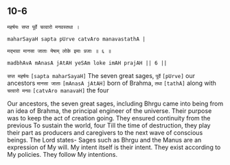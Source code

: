 ## 10-6


```shloka-sa
महर्षयः सप्त पूर्वे चत्वारो मनवस्तथा ।
```
```shloka-sa-hk
maharSayaH sapta pUrve catvAro manavastathA |
```
```shloka-sa
मद्भावा मानसा जाताः येषाम् लोके इमाः प्रजाः ॥ ६ ॥
```
```shloka-sa-hk
madbhAvA mAnasA jAtAH yeSAm loke imAH prajAH || 6 ||
```

`सप्त महर्षयः` `[sapta maharSayaH]` The seven great sages, `पूर्वे` `[pUrve]` our ancestors `मानसा जाताः` `[mAnasA jAtAH]` born of Brahma, `तथा` `[tathA]` along with `चत्वारो मनवः` `[catvAro manavaH]` the four

Our ancestors, the seven great sages, including Bhrgu came into being from an idea of Brahma, the principal engineer of the universe. Their purpose was to keep the act of creation going. They ensured continuity from the previous 
To sustain the world, four 
Till the time of destruction, they play their part as producers and caregivers to the next wave of conscious beings. 
The Lord states- Sages such as Bhrgu and the Manus are an expression of My will. My intent itself is their intent. They exist according to My policies. They follow My intentions.

